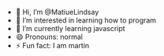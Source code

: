- 👋 Hi, I’m @MatiueLindsay
- 👀 I’m interested in learning how to program
- 🌱 I’m currently learning javascript
- 😄 Pronouns: normal
- ⚡ Fun fact: I am martin

<!---
MatiueLindsay/MatiueLindsay is a ✨ special ✨ repository because its `README.md` (this file) appears on your GitHub profile.
You can click the Preview link to take a look at your changes.
--->
